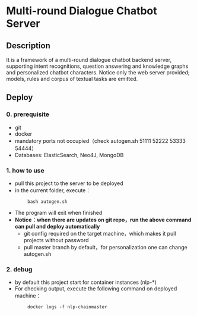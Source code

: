 # Multi-round Dialogue Chatbot Server

## Description

It is a framework of a multi-round dialogue chatbot backend server, supporting intent recognitions, question answering and knowledge graphs and personalized chatbot characters. Notice only the web server provided; models, rules and corpus of textual tasks are emitted. 

## Deploy

### 0. prerequisite
- git
- docker
- mandatory ports not occupied（check autogen.sh 51111 52222 53333 54444）
- Databases: ElasticSearch, Neo4J, MongoDB

### 1. how to use
- pull this project to the server to be deployed
- in the current folder, execute：

``` shell
        bash autogen.sh
```

- The program will exit when finished
- **Notice：when there are updates on git repo，run the above command can pull and deploy automatically**
  - git config required on the target machine，which makes it pull projects without password
  - pull master branch by default，for personalization one can change autogen.sh

### 2. debug
 - by default this project start for container instances (nlp-*)
 - For checking output, execute the following command on deployed machine：

``` shell
        docker logs -f nlp-chainmaster
```
